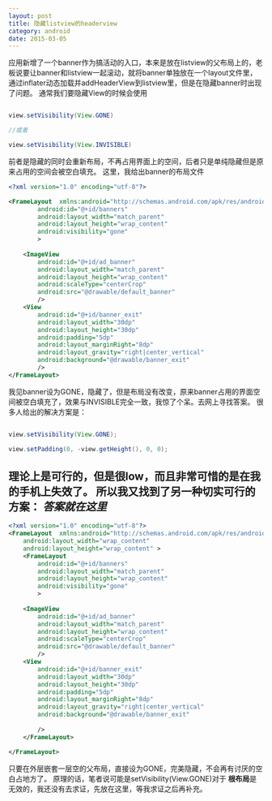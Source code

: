 ```yaml
---
layout: post
title: 隐藏listview的headerview
category: android
date: 2015-03-05
---
```


应用新增了一个banner作为搞活动的入口，本来是放在listview的父布局上的，老板说要让banner和listview一起滚动，就将banner单独放在一个layout文件里，通过inflater动态加载并addHeaderView到listview里，但是在隐藏banner时出现了问题。
通常我们要隐藏View的时候会使用

```java

view.setVisibility(View.GONE)

//或者

view.setVisibility(View.INVISIBLE)

```
前者是隐藏的同时会重新布局，不再占用界面上的空间，后者只是单纯隐藏但是原来占用的空间会被空白填充。
这里，我给出banner的布局文件

```xml
<?xml version="1.0" encoding="utf-8"?>

<FrameLayout  xmlns:android="http://schemas.android.com/apk/res/android"
        android:id="@+id/banners"
        android:layout_width="match_parent"
        android:layout_height="wrap_content"
        android:visibility="gone"
        >
        
    <ImageView 
        android:id="@+id/ad_banner"
        android:layout_width="match_parent"
        android:layout_height="wrap_content"
        android:scaleType="centerCrop"
        android:src="@drawable/default_banner"
        />
    <View 
        android:id="@+id/banner_exit"
        android:layout_width="30dp"
        android:layout_height="30dp"
        android:padding="5dp"
        android:layout_marginRight="8dp"
        android:layout_gravity="right|center_vertical"
        android:background="@drawable/banner_exit"
        />
</FrameLayout>

```
我见banner设为GONE，隐藏了，但是布局没有改变，原来banner占用的界面空间被空白填充了，效果与INVISIBLE完全一致，我惊了个呆。去网上寻找答案。
很多人给出的解决方案是：

```java

view.setVisibility(View.GONE);

view.setPadding(0, -view.getHeight(), 0, 0);

```
理论上是可行的，但是很low，而且非常可惜的是在我的手机上失效了。
所以我又找到了另一种切实可行的方案：
*答案就在这里*
--------------
```xml
<?xml version="1.0" encoding="utf-8"?>
<FrameLayout  xmlns:android="http://schemas.android.com/apk/res/android"
    android:layout_width="wrap_content"
    android:layout_height="wrap_content" >
    <FrameLayout
        android:id="@+id/banners"
        android:layout_width="match_parent"
        android:layout_height="wrap_content"
        android:visibility="gone"
        >
        
    <ImageView 
        android:id="@+id/ad_banner"
        android:layout_width="match_parent"
        android:layout_height="wrap_content"
        android:scaleType="centerCrop"
        android:src="@drawable/default_banner"
        />
    <View 
        android:id="@+id/banner_exit"
        android:layout_width="30dp"
        android:layout_height="30dp"
        android:padding="5dp"
        android:layout_marginRight="8dp"
        android:layout_gravity="right|center_vertical"
        android:background="@drawable/banner_exit"
        
        />
    </FrameLayout>

</FrameLayout>
```
只要在外层嵌套一层空的父布局，直接设为GONE，完美隐藏，不会再有讨厌的空白占地方了。
原理的话，笔者说可能是setVisibility(View.GONE)对于 **根布局**是无效的，我还没有去求证，先放在这里，等我求证之后再补充。